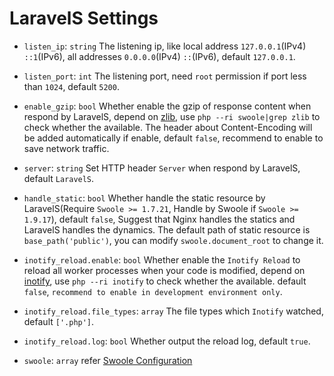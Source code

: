 # LaravelS Settings

- `listen_ip`: `string` The listening ip, like local address `127.0.0.1`(IPv4) `::1`(IPv6), all addresses `0.0.0.0`(IPv4) `::`(IPv6), default `127.0.0.1`.

- `listen_port`: `int` The listening port, need `root` permission if port less than `1024`, default `5200`.

- `enable_gzip`: `bool` Whether enable the gzip of response content when respond by LaravelS, depend on [zlib](https://zlib.net/), use `php --ri swoole|grep zlib` to check whether the available. The header about Content-Encoding will be added automatically if enable, default `false`, recommend to enable to save network traffic.

- `server`: `string` Set HTTP header `Server` when respond by LaravelS, default `LaravelS`.

- `handle_static`: `bool` Whether handle the static resource by LaravelS(Require `Swoole >= 1.7.21`, Handle by Swoole if `Swoole >= 1.9.17`), default `false`, Suggest that Nginx handles the statics and LaravelS handles the dynamics. The default path of static resource is `base_path('public')`, you can modify `swoole.document_root` to change it.

- `inotify_reload.enable`: `bool` Whether enable the `Inotify Reload` to reload all worker processes when your code is modified, depend on [inotify](http://pecl.php.net/package/inotify), use `php --ri inotify` to check whether the available. default `false`, `recommend to enable in development environment only`.
 
- `inotify_reload.file_types`: `array` The file types which `Inotify` watched, default `['.php']`.

- `inotify_reload.log`: `bool` Whether output the reload log, default `true`.

- `swoole`: `array` refer [Swoole Configuration](https://www.swoole.co.uk/docs/modules/swoole-server/configuration)